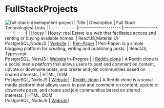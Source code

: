 # FullStackProjects
![full-stack-development-project](https://user-images.githubusercontent.com/65178119/218280111-7821c515-e72d-4cd2-b647-12c0c43f5be1.png)
| Title        | Description           | Full Stack Technologies| Links |
| ------------ |:---------------------:|:---------------------:| ----:|
| [Housy](https://github.com/GSG-G10/Housy) | Housy: real Estate is a web that facilitates access and renting or buying available homes. | ReactJS,Material Ui  <br /> PostgreSQL,NodeJS  | [Website](https://housy-g10.herokuapp.com/) |
| [Pen-Paper](https://github.com/ElhamFadel/Pen-Paper) | Pen-Paper: is a simple blogging platform for creating, writing and publishing posts. | ReactJS, Typescript  <br /> PostgreSQL, NestJS  | [Website]() In-Progres |
| [Reddit-clone](https://github.com/GSG-G10/ElFadel__Reddit-Clone) | A Reddit clone is a social media platform that allows users to post and comment on content, upvote or downvote posts, and create and join communities based on shared interests. | HTML, DOM  <br /> PostgreSQL, NodeJS  | [Website](redditelham.herokuapp.com/)|
| [Reddit-clone](https://github.com/GSG-G10/ElFadel__Reddit-Clone) | A Reddit clone is a social media platform that allows users to post and comment on content, upvote or downvote posts, and create and join communities based on shared interests. | HTML, DOM  <br /> PostgreSQL, NodeJS  | [Website](redditelham.herokuapp.com/)|

